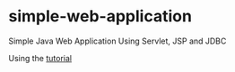 # simple-web-application
Simple Java Web Application Using Servlet, JSP and JDBC

Using the [tutorial](https://o7planning.org/en/10285/create-a-simple-java-web-application-using-servlet-jsp-and-jdbc)  

